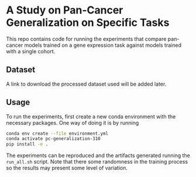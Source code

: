 # A Study on Pan-Cancer Generalization on Specific Tasks
This repo contains code for running the experiments that compare pan-cancer models trained on a gene expression task against models trained with a single cohort.


## Dataset
A link to download the processed dataset used will be added later.

## Usage
To run the experiments, first create a new conda environment with the necessary packages. 
One way of doing it is by running

```bash
conda env create --file environment.yml
conda activate pc-generalization-310
pip install -e .
```

The experiments can be reproduced and the artifacts generated running the `run_all.sh` script. 
Note that there some randomness in the training process so the results may present some level of variation.
